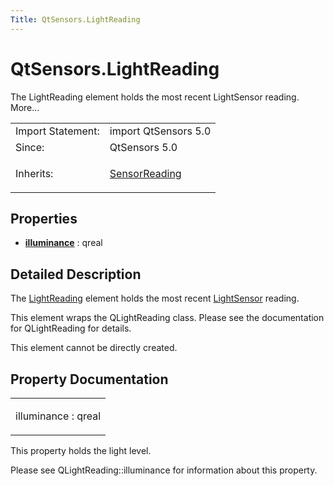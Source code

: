 ```yaml
---
Title: QtSensors.LightReading
---
```


# QtSensors.LightReading

<span class="subtitle"></span>
<!-- $$$LightReading-brief -->
<p>The LightReading element holds the most recent LightSensor reading. More...</p>
<!-- @@@LightReading -->
<table class="alignedsummary">
<tr><td class="memItemLeft rightAlign topAlign"> Import Statement:</td><td class="memItemRight bottomAlign"> import QtSensors 5.0</td></tr><tr><td class="memItemLeft rightAlign topAlign"> Since:</td><td class="memItemRight bottomAlign">  QtSensors 5.0</td></tr><tr><td class="memItemLeft rightAlign topAlign"> Inherits:</td><td class="memItemRight bottomAlign"> <p><a href="QtSensors.SensorReading.md">SensorReading</a></p>
</td></tr></table><ul>
</ul>
<h2 id="properties">Properties</h2>
<ul>
<li class="fn"><b><b><a href="#illuminance-prop">illuminance</a></b></b> : qreal</li>
</ul>
<!-- $$$LightReading-description -->
<h2 id="details">Detailed Description</h2>
</p>
<p>The <a href="index.html">LightReading</a> element holds the most recent <a href="QtSensors.LightSensor.md">LightSensor</a> reading.</p>
<p>This element wraps the QLightReading class. Please see the documentation for QLightReading for details.</p>
<p>This element cannot be directly created.</p>
<!-- @@@LightReading -->
<h2>Property Documentation</h2>
<!-- $$$illuminance -->
<table class="qmlname"><tr valign="top" id="illuminance-prop"><td class="tblQmlPropNode"><p><span class="name">illuminance</span> : <span class="type">qreal</span></p></td></tr></table><p>This property holds the light level.</p>
<p>Please see QLightReading::illuminance for information about this property.</p>
<!-- @@@illuminance -->
<br/>
